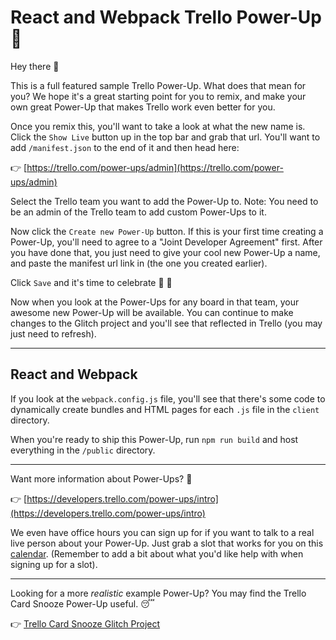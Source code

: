 # React and Webpack Trello Power-Up 🚀

Hey there 👋

This is a full featured sample Trello Power-Up. What does that mean for you? We hope it's a great starting point for you to remix, and make your own great Power-Up that makes Trello work even better for you. 

Once you remix this, you'll want to take a look at what the new name is. Click the `Show Live` button up in the top bar and grab that url. You'll want to add `/manifest.json` to the end of it and then head here:

👉  [https://trello.com/power-ups/admin](https://trello.com/power-ups/admin)

Select the Trello team you want to add the Power-Up to. Note: You need to be an admin of the Trello team to add custom Power-Ups to it.

Now click the `Create new Power-Up` button. If this is your first time creating a Power-Up, you'll need to agree to a "Joint Developer Agreement" first. After you have done that, you just need to give your cool new Power-Up a name, and paste the manifest url link in (the one you created earlier).

Click `Save` and it's time to celebrate 🎉 🎊

Now when you look at the Power-Ups for any board in that team, your awesome new Power-Up will be available. You can continue to make changes to the Glitch project and you'll see that reflected in Trello (you may just need to refresh).

---

## React and Webpack

If you look at the `webpack.config.js` file, you'll see that there's some code to dynamically create bundles and HTML pages for each `.js` file in the `client` directory.

When you're ready to ship this Power-Up, run `npm run build` and host everything in the `/public` directory.

---

Want more information about Power-Ups? 🤔

👉  [https://developers.trello.com/power-ups/intro](https://developers.trello.com/power-ups/intro)

We even have office hours you can sign up for if you want to talk to a real live person about your Power-Up. Just grab a slot that works for you on this [calendar](https://calendar.google.com/calendar/selfsched?sstoken=UU5DczNLUkNIbk5ifGRlZmF1bHR8YzJmZWM4YWM0NTgxMTE1NmRmMzgxNzMwODRjYzEwZGU). (Remember to add a bit about what you'd like help with when signing up for a slot).

---

Looking for a more _realistic_ example Power-Up? You may find the Trello Card Snooze Power-Up useful. 😴

👉  [Trello Card Snooze Glitch Project](https://glitch.com/edit/#!/trellocardsnooze)